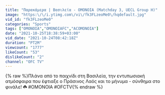```yaml
---
title: "Παρακάμερα | Βασιλεία - ΟΜΟΝΟΙΑ (Matchday 3, UECL Group H)"
image: "https:\/\/i.ytimg.com\/vi\/fk3FLzeoMe0\/hqdefault.jpg"
vid_id: "fk3FLzeoMe0"
categories: "Sports"
tags: ["OMONOIA","OMONOIAFC","ACOMONOIA"]
date: "2021-10-25T18:38:59+03:00"
vid_date: "2021-10-24T08:42:18Z"
duration: "PT2M"
viewcount: "1777"
likeCount: "53"
dislikeCount: "2"
channel: "OFC TV"
---
```

{% raw %}Πλάνα από το παιχνίδι στη Βασιλεία, την εντυπωσιακή ατμόσφαιρα που έφτιαξε ο Πράσινος Λαός και το μήνυμα - σύνθημα στο φινάλε! ☘️ #ΟΜΟΝΟΙΑ #OFCTV{% endraw %}
